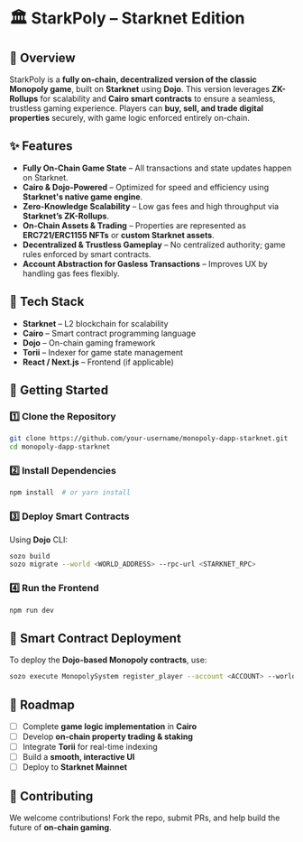 # 🏛️ StarkPoly – Starknet Edition

## 📌 Overview

StarkPoly is a **fully on-chain, decentralized version of the classic Monopoly game**, built on **Starknet** using **Dojo**. This version leverages **ZK-Rollups** for scalability and **Cairo smart contracts** to ensure a seamless, trustless gaming experience. Players can **buy, sell, and trade digital properties** securely, with game logic enforced entirely on-chain.

## ✨ Features

- **Fully On-Chain Game State** – All transactions and state updates happen on Starknet.
- **Cairo & Dojo-Powered** – Optimized for speed and efficiency using **Starknet's native game engine**.
- **Zero-Knowledge Scalability** – Low gas fees and high throughput via **Starknet’s ZK-Rollups**.
- **On-Chain Assets & Trading** – Properties are represented as **ERC721/ERC1155 NFTs** or **custom Starknet assets**.
- **Decentralized & Trustless Gameplay** – No centralized authority; game rules enforced by smart contracts.
- **Account Abstraction for Gasless Transactions** – Improves UX by handling gas fees flexibly.

## 🔧 Tech Stack

- **Starknet** – L2 blockchain for scalability
- **Cairo** – Smart contract programming language
- **Dojo** – On-chain gaming framework
- **Torii** – Indexer for game state management
- **React / Next.js** – Frontend (if applicable)

## 🚀 Getting Started

### 1️⃣ Clone the Repository

```bash
git clone https://github.com/your-username/monopoly-dapp-starknet.git
cd monopoly-dapp-starknet
```

### 2️⃣ Install Dependencies

```bash
npm install  # or yarn install
```

### 3️⃣ Deploy Smart Contracts

Using **Dojo** CLI:

```bash
sozo build
sozo migrate --world <WORLD_ADDRESS> --rpc-url <STARKNET_RPC>
```

### 4️⃣ Run the Frontend

```bash
npm run dev
```

## 📜 Smart Contract Deployment

To deploy the **Dojo-based Monopoly contracts**, use:

```bash
sozo execute MonopolySystem register_player --account <ACCOUNT> --world <WORLD_ADDRESS>
```

## 📅 Roadmap

- [ ] Complete **game logic implementation** in **Cairo**
- [ ] Develop **on-chain property trading & staking**
- [ ] Integrate **Torii** for real-time indexing
- [ ] Build a **smooth, interactive UI**
- [ ] Deploy to **Starknet Mainnet**

## 🤝 Contributing

We welcome contributions! Fork the repo, submit PRs, and help build the future of **on-chain gaming**.
